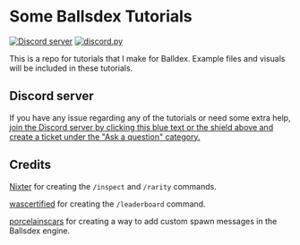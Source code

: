 # Some Ballsdex Tutorials
[![Discord server](https://img.shields.io/badge/OreoDex-Server-5865F2?logo=discord)](https://discord.gg/F3eGhQXara)
[![discord.py](https://img.shields.io/badge/discord-py-blue.svg)](https://github.com/Rapptz/discord.py)

This is a repo for tutorials that I make for Balldex. Example files and visuals will be included in these tutorials.

## Discord server

If you have any issue regarding any of the tutorials or need some extra help, [join the Discord server by clicking this blue text or the shield above and create a ticket under the "Ask a question" category.](https://discord.gg/F3eGhQXara)

## Credits

[Nixter](https://github.com/itsjruntime/) for creating the `/inspect` and `/rarity` commands.

[wascertified](https://codeberg.org/wascertified/custom-cogs) for creating the `/leaderboard` command.

[porcelainscars](https://github.com/porcelainscars) for creating a way to add custom spawn messages in the Ballsdex engine.
